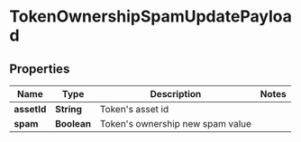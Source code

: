

# TokenOwnershipSpamUpdatePayload


## Properties

| Name | Type | Description | Notes |
|------------ | ------------- | ------------- | -------------|
|**assetId** | **String** | Token&#39;s asset id |  |
|**spam** | **Boolean** | Token&#39;s ownership new spam value |  |



